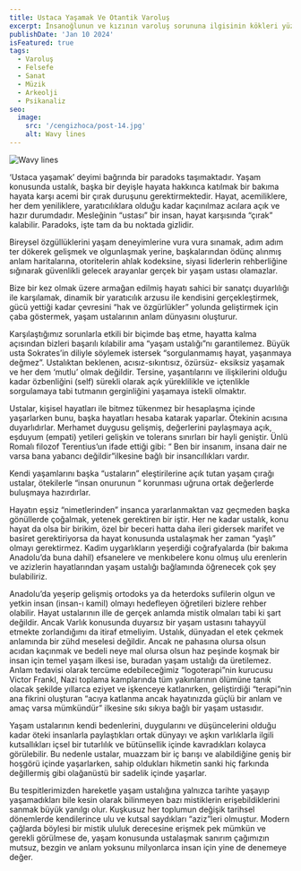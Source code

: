 ```yaml
---
title: Ustaca Yaşamak Ve Otantik Varoluş
excerpt: İnsanoğlunun ve kızının varoluş sorununa ilgisinin kökleri yüzyıllar öncesine dayanır. Ölümün yaşayan tüm canlılar için kaçınılmaz bir gerçek olduğunun fark edilmesiyle bu ilgi değişik biçimlerde ortaya çıkmıştır...
publishDate: 'Jan 10 2024'
isFeatured: true
tags:
  - Varoluş
  - Felsefe
  - Sanat
  - Müzik
  - Arkeolji
  - Psikanaliz
seo:
  image:
    src: '/cengizhoca/post-14.jpg'
    alt: Wavy lines
---
```


![Wavy lines](/cengizhoca/post-14.jpg)

‘Ustaca yaşamak’ deyimi bağrında bir paradoks taşımaktadır. Yaşam konusunda ustalık, başka bir deyişle hayata hakkınca katılmak bir bakıma hayata karşı acemi bir çırak duruşunu gerektirmektedir. Hayat, acemiliklere, her dem yeniliklere, yaratıcılıklara olduğu kadar kaçınılmaz acılara açık ve hazır durumdadır. Mesleğinin “ustası” bir insan, hayat karşısında “çırak” kalabilir. Paradoks, işte tam da bu noktada gizlidir.

Bireysel özgüllüklerini yaşam deneyimlerine vura vura sınamak, adım adım ter dökerek gelişmek ve olgunlaşmak yerine, başkalarından ödünç alınmış anlam haritalarına, otoritelerin ahlak kodeksine, siyasi liderlerin rehberliğine sığınarak güvenlikli gelecek arayanlar gerçek bir yaşam ustası olamazlar.

Bize bir kez olmak üzere armağan edilmiş hayatı sahici bir sanatçı duyarlılığı ile karşılamak, dinamik bir yaratıcılık arzusu ile kendisini gerçekleştirmek, gücü yettiği kadar çevresini “hak ve özgürlükler” yolunda geliştirmek için çaba göstermek, yaşam ustalarının anlam dünyasını oluşturur.

Karşılaştığımız sorunlarla etkili bir biçimde baş etme, hayatta kalma açısından bizleri başarılı kılabilir ama “yaşam ustalığı”nı garantilemez. Büyük usta Sokrates’in diliyle söylemek istersek “sorgulanmamış hayat, yaşanmaya değmez”. Ustalıktan beklenen, acısız-sıkıntısız, özürsüz- eksiksiz yaşamak ve her dem ‘mutlu’ olmak değildir. Tersine, yaşantılarını ve ilişkilerini olduğu kadar özbenliğini (self) sürekli olarak açık yüreklilikle ve içtenlikle sorgulamaya tabi tutmanın gerginliğini yaşamaya istekli olmaktır.

Ustalar, kişisel hayatları ile bitmez tükenmez bir hesaplaşma içinde yaşarlarken bunu, başka hayatları hesaba katarak yaparlar. Ötekinin acısına duyarlıdırlar. Merhamet duygusu gelişmiş, değerlerini paylaşmaya açık, eşduyum (empati) yetileri gelişkin ve tolerans sınırları bir hayli geniştir. Ünlü Romalı filozof Terentius’un ifade ettiği gibi: “ Ben bir insanım, insana dair ne varsa bana yabancı değildir”ilkesine bağlı bir insancıllıkları vardır.

Kendi yaşamlarını başka “ustaların” eleştirilerine açık tutan yaşam çırağı ustalar, ötekilerle “insan onurunun “ korunması uğruna ortak değerlerde buluşmaya hazırdırlar.

Hayatın eşsiz “nimetlerinden” insanca yararlanmaktan vaz geçmeden başka gönüllerde çoğalmak, yetenek gerektiren bir iştir. Her ne kadar ustalık, konu hayat da olsa bir birikim, özel bir beceri hatta daha ileri gidersek marifet ve basiret gerektiriyorsa da hayat konusunda ustalaşmak her zaman “yaşlı” olmayı gerektirmez. Kadim uygarlıkların yeşerdiği coğrafyalarda (bir bakıma Anadolu’da buna dahil) efsanelere ve menkıbelere konu olmuş ulu erenlerin ve azizlerin hayatlarından yaşam ustalığı bağlamında öğrenecek çok şey bulabiliriz.

Anadolu’da yeşerip gelişmiş ortodoks ya da heterdoks sufilerin olgun ve yetkin insan (insan-ı kamil) olmayı hedefleyen öğretileri bizlere rehber olabilir. Hayat ustalarının ille de gerçek anlamda mistik olmaları tabi ki şart değildir. Ancak Varlık konusunda duyarsız bir yaşam ustasını tahayyül etmekte zorlandığımı da itiraf etmeliyim. Ustalık, dünyadan el etek çekmek anlamında bir zühd meselesi değildir. Ancak ne pahasına olursa olsun acıdan kaçınmak ve bedeli neye mal olursa olsun haz peşinde koşmak bir insan için temel yaşam ilkesi ise, buradan yaşam ustalığı da üretilemez. Anlam tedavisi olarak tercüme edebileceğimiz “logoterapi”nin kurucusu Victor Frankl, Nazi toplama kamplarında tüm yakınlarının ölümüne tanık olacak şekilde yıllarca eziyet ve işkenceye katlanırken, geliştirdiği “terapi”nin ana fikrini oluşturan “acıya katlanma ancak hayatınızda güçlü bir anlam ve amaç varsa mümkündür” ilkesine sıkı sıkıya bağlı bir yaşam ustasıdır.

Yaşam ustalarının kendi bedenlerini, duygularını ve düşüncelerini olduğu kadar öteki insanlarla paylaştıkları ortak dünyayı ve aşkın varlıklarla ilgili kutsallıkları içsel bir tutarlılık ve bütünsellik içinde kavradıkları kolayca görülebilir. Bu nedenle ustalar, muazzam bir iç barışı ve alabildiğine geniş bir hoşgörü içinde yaşarlarken, sahip oldukları hikmetin sanki hiç farkında değillermiş gibi olağanüstü bir sadelik içinde yaşarlar.

Bu tespitlerimizden hareketle yaşam ustalığına yalnızca tarihte yaşayıp yaşamadıkları bile kesin olarak bilinmeyen bazı mistiklerin erişebildiklerini sanmak büyük yanılgı olur. Kuşkusuz her toplumun değişik tarihsel dönemlerde kendilerince ulu ve kutsal saydıkları “aziz”leri olmuştur. Modern çağlarda böylesi bir mistik ululuk derecesine erişmek pek mümkün ve gerekli görülmese de, yaşam konusunda ustalaşmak sanırım çağımızın mutsuz, bezgin ve anlam yoksunu milyonlarca insan için yine de denemeye değer.

